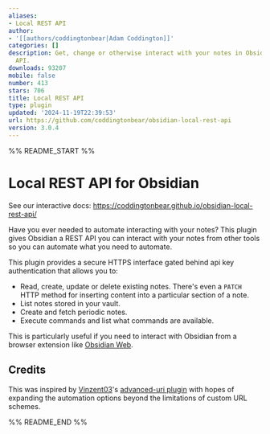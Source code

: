```yaml
---
aliases:
- Local REST API
author:
- '[[authors/coddingtonbear|Adam Coddington]]'
categories: []
description: Get, change or otherwise interact with your notes in Obsidian via a REST
  API.
downloads: 93207
mobile: false
number: 413
stars: 706
title: Local REST API
type: plugin
updated: '2024-11-19T22:39:53'
url: https://github.com/coddingtonbear/obsidian-local-rest-api
version: 3.0.4
---
```


%% README_START %%

# Local REST API for Obsidian

See our interactive docs: https://coddingtonbear.github.io/obsidian-local-rest-api/

Have you ever needed to automate interacting with your notes?  This plugin gives Obsidian a REST API you can interact with your notes from other tools so you can automate what you need to automate.

This plugin provides a secure HTTPS interface gated behind api key authentication that allows you to:

- Read, create, update or delete existing notes.  There's even a `PATCH` HTTP method for inserting content into a particular section of a note.
- List notes stored in your vault.
- Create and fetch periodic notes.
- Execute commands and list what commands are available.

This is particularly useful if you need to interact with Obsidian from a browser extension like [Obsidian Web](https://chrome.google.com/webstore/detail/obsidian-web/edoacekkjanmingkbkgjndndibhkegad).

## Credits

This was inspired by [Vinzent03](https://github.com/Vinzent03)'s [advanced-uri plugin](https://github.com/Vinzent03/obsidian-advanced-uri) with hopes of expanding the automation options beyond the limitations of custom URL schemes.


%% README_END %%